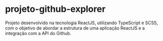 # projeto-github-explorer
Projeto desenvolvido na tecnologia ReactJS, utilizando TypeScript e SCSS, com o objetivo de abordar a estrutura de uma aplicação ReactJS e a integração com a API do Github.

